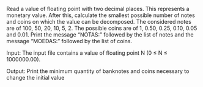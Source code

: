 Read a value of floating point with two decimal places. This represents a monetary value. After this, calculate the smallest possible number of notes and coins on which the value can be decomposed. The considered notes are of 100, 50, 20, 10, 5, 2. The possible coins are of 1, 0.50, 0.25, 0.10, 0.05 and 0.01. Print the message “NOTAS:” followed by the list of notes and the message “MOEDAS:” followed by the list of coins.

Input:
The input file contains a value of floating point N (0 ≤ N ≤ 1000000.00).

Output:
Print the minimum quantity of banknotes and coins necessary to change the initial value
